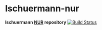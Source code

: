 # lschuermann-nur

**lschuermann [NUR](https://github.com/nix-community/NUR) repository**
[![Build Status](https://travis-ci.com/lschuermann/nur-packages.svg?branch=master)](https://travis-ci.com/lschuermann/nur-packages)
